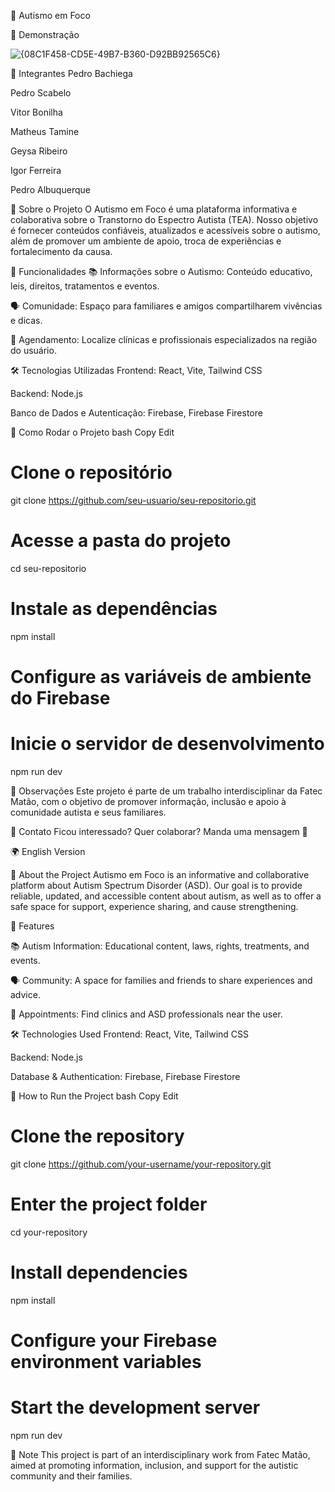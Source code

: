 🧩 Autismo em Foco



📸 Demonstração

![{08C1F458-CD5E-49B7-B360-D92BB92565C6}](https://github.com/user-attachments/assets/9a9b3fe2-c83a-4762-a70c-f0f6345a2f80)



👥 Integrantes
Pedro Bachiega

Pedro Scabelo

Vitor Bonilha

Matheus Tamine

Geysa Ribeiro

Igor Ferreira

Pedro Albuquerque

📖 Sobre o Projeto
O Autismo em Foco é uma plataforma informativa e colaborativa sobre o Transtorno do Espectro Autista (TEA). Nosso objetivo é fornecer conteúdos confiáveis, atualizados e acessíveis sobre o autismo, além de promover um ambiente de apoio, troca de experiências e fortalecimento da causa.

🎯 Funcionalidades
📚 Informações sobre o Autismo: Conteúdo educativo, leis, direitos, tratamentos e eventos.

🗣️ Comunidade: Espaço para familiares e amigos compartilharem vivências e dicas.

📅 Agendamento: Localize clínicas e profissionais especializados na região do usuário.

🛠️ Tecnologias Utilizadas
Frontend:
React, Vite, Tailwind CSS

Backend:
Node.js

Banco de Dados e Autenticação:
Firebase, Firebase Firestore

🚀 Como Rodar o Projeto
bash
Copy
Edit
# Clone o repositório
git clone https://github.com/seu-usuario/seu-repositorio.git

# Acesse a pasta do projeto
cd seu-repositorio

# Instale as dependências
npm install

# Configure as variáveis de ambiente do Firebase

# Inicie o servidor de desenvolvimento

npm run dev

📌 Observações
Este projeto é parte de um trabalho interdisciplinar da Fatec Matão, com o objetivo de promover informação, inclusão e apoio à comunidade autista e seus familiares.

📱 Contato
Ficou interessado? Quer colaborar? Manda uma mensagem 🚀



🌍 English Version

📖 About the Project
Autismo em Foco is an informative and collaborative platform about Autism Spectrum Disorder (ASD). Our goal is to provide reliable, updated, and accessible content about autism, as well as to offer a safe space for support, experience sharing, and cause strengthening.

🎯 Features

📚 Autism Information: Educational content, laws, rights, treatments, and events.

🗣️ Community: A space for families and friends to share experiences and advice.

📅 Appointments: Find clinics and ASD professionals near the user.

🛠️ Technologies Used
Frontend:
React, Vite, Tailwind CSS

Backend:
Node.js

Database & Authentication:
Firebase, Firebase Firestore

🚀 How to Run the Project
bash
Copy
Edit
# Clone the repository
git clone https://github.com/your-username/your-repository.git

# Enter the project folder
cd your-repository

# Install dependencies
npm install

# Configure your Firebase environment variables

# Start the development server
npm run dev

📌 Note
This project is part of an interdisciplinary work from Fatec Matão, aimed at promoting information, inclusion, and support for the autistic community and their families.
